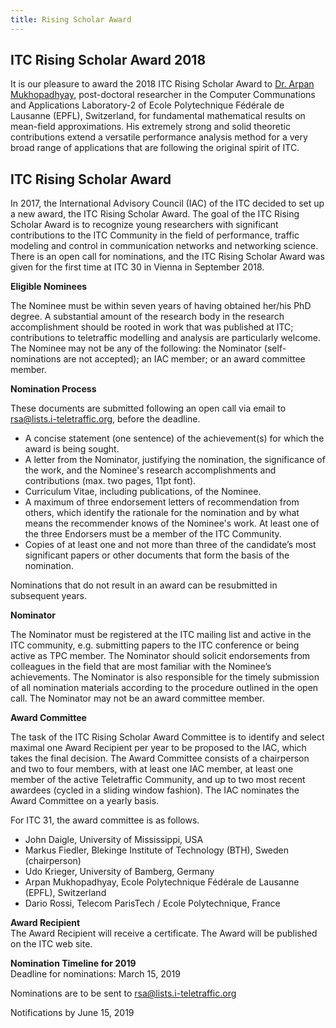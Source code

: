```yaml
---
title: Rising Scholar Award
---
```


## ITC Rising Scholar Award 2018

It is our pleasure to award the 2018 ITC Rising Scholar Award to [Dr. Arpan Mukhopadhyay](/bio/arpan-mukhopadhyay.html), post-doctoral researcher in the Computer Communations and Applications Laboratory-2 of Ecole Polytechnique Fédérale de Lausanne (EPFL), Switzerland, for fundamental mathematical results on mean-field approximations. His extremely strong and solid theoretic contributions extend a versatile performance analysis method for a very broad range of applications that are following the original spirit of ITC.

## ITC Rising Scholar Award

In 2017, the International Advisory Council (IAC) of the ITC decided to set up a new award, the ITC Rising Scholar Award. The goal of the ITC Rising Scholar Award is to recognize young researchers with significant contributions to the ITC Community in the field of performance, traffic modeling and control in communication networks and networking science.
There is an open call for nominations, and the ITC Rising Scholar Award was given for the first time at ITC 30 in Vienna in September 2018.

**Eligible Nominees**

The Nominee must be within seven years of having obtained her/his PhD degree. A substantial amount of the research body in the research accomplishment should be rooted in work that was published at ITC; contributions to teletraffic modelling and analysis are particularly welcome. The Nominee may not be any of the following: the Nominator (self-nominations are not accepted); an IAC member; or an award committee member.

**Nomination Process**

These documents are submitted following an open call via email to [rsa@lists.i-teletraffic.org](mailto:rsa@lists.i-teletraffic.org), before the deadline.

* A concise statement (one sentence) of the achievement(s) for which the award is being sought.
* A letter from the Nominator, justifying the nomination, the significance of the work, and the Nominee's research accomplishments and contributions (max. two pages, 11pt font).
* Curriculum Vitae, including publications, of the Nominee.
* A maximum of three endorsement letters of recommendation from others, which identify the rationale for the nomination and by what means the recommender knows of the Nominee's work. At least one of the three Endorsers must be a member of the ITC Community.
* Copies of at least one and not more than three of the candidate’s most significant papers or other documents that form the basis of the nomination.

Nominations that do not result in an award can be resubmitted in subsequent years.

**Nominator**

The Nominator must be registered at the ITC mailing list and active in the ITC community, e.g. submitting papers to the ITC conference or being active as TPC member. The Nominator should solicit endorsements from colleagues in the field that are most familiar with the Nominee’s achievements. The Nominator is also responsible for the timely submission of all nomination materials according to the procedure outlined in the open call. The Nominator may not be an award committee member.

**Award Committee**

The task of the ITC Rising Scholar Award Committee is to identify and select maximal one Award Recipient per year to be proposed to the IAC, which takes the final decision. The Award Committee consists of a chairperson and two to four members, with at least one IAC member, at least one member of the active Teletraffic Community, and up to two most recent awardees (cycled in a sliding window fashion). The IAC nominates the Award Committee on a yearly basis.

For ITC 31, the award committee is as follows.

* John Daigle, University of Mississippi, USA
* Markus Fiedler, Blekinge Institute of Technology (BTH), Sweden (chairperson)
* Udo Krieger, University of Bamberg, Germany
* Arpan Mukhopadhyay, Ecole Polytechnique Fédérale de Lausanne (EPFL), Switzerland
* Dario Rossi, Telecom ParisTech / Ecole Polytechnique, France

**Award Recipient**<br/>
The Award Recipient will receive a certificate. The Award will be published on the ITC web site.

**Nomination Timeline for 2019**<br/>
Deadline for nominations: March 15, 2019

Nominations are to be sent to [rsa@lists.i-teletraffic.org](mailto:rsa@lists.i-teletraffic.org)

Notifications by June 15, 2019
